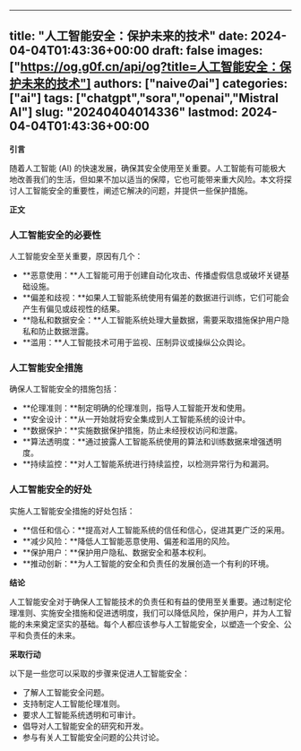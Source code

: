 
---
title: "人工智能安全：保护未来的技术"
date: 2024-04-04T01:43:36+00:00
draft: false
images: ["https://og.g0f.cn/api/og?title=人工智能安全：保护未来的技术"]
authors: ["naiveのai"]
categories: ["ai"]
tags: ["chatgpt","sora","openai","Mistral AI"]
slug: "20240404014336"
lastmod: 2024-04-04T01:43:36+00:00
---
**引言**

随着人工智能 (AI) 的快速发展，确保其安全使用至关重要。人工智能有可能极大地改善我们的生活，但如果不加以适当的保障，它也可能带来重大风险。本文将探讨人工智能安全的重要性，阐述它解决的问题，并提供一些保护措施。

**正文**

### 人工智能安全的必要性

人工智能安全至关重要，原因有几个：

- **恶意使用：**人工智能可用于创建自动化攻击、传播虚假信息或破坏关键基础设施。
- **偏差和歧视：**如果人工智能系统使用有偏差的数据进行训练，它们可能会产生有偏见或歧视性的结果。
- **隐私和数据安全：**人工智能系统处理大量数据，需要采取措施保护用户隐私和防止数据泄露。
- **滥用：**人工智能技术可用于监视、压制异议或操纵公众舆论。

### 人工智能安全措施

确保人工智能安全的措施包括：

- **伦理准则：**制定明确的伦理准则，指导人工智能开发和使用。
- **安全设计：**从一开始就将安全集成到人工智能系统的设计中。
- **数据保护：**实施数据保护措施，防止未经授权访问和泄露。
- **算法透明度：**通过披露人工智能系统使用的算法和训练数据来增强透明度。
- **持续监控：**对人工智能系统进行持续监控，以检测异常行为和漏洞。

### 人工智能安全的好处

实施人工智能安全措施的好处包括：

- **信任和信心：**提高对人工智能系统的信任和信心，促进其更广泛的采用。
- **减少风险：**降低人工智能恶意使用、偏差和滥用的风险。
- **保护用户：**保护用户隐私、数据安全和基本权利。
- **推动创新：**为人工智能的安全和负责任的发展创造一个有利的环境。

**结论**

人工智能安全对于确保人工智能技术的负责任和有益的使用至关重要。通过制定伦理准则、实施安全措施和促进透明度，我们可以降低风险，保护用户，并为人工智能的未来奠定坚实的基础。每个人都应该参与人工智能安全，以塑造一个安全、公平和负责任的未来。

**采取行动**

以下是一些您可以采取的步骤来促进人工智能安全：

- 了解人工智能安全问题。
- 支持制定人工智能伦理准则。
- 要求人工智能系统透明和可审计。
- 倡导对人工智能安全的研究和开发。
- 参与有关人工智能安全问题的公共讨论。
